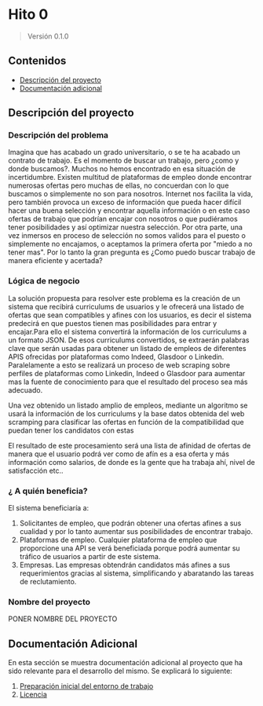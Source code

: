 # Hito 0
>Versión 0.1.0
## Contenidos

* [Descripción del proyecto](#item1)
* [Documentación adicional](#Additional)


<a name="item1"></a>
## Descripción del proyecto

### Descripción del problema

Imagina que has acabado un grado universitario, o se te ha acabado un contrato de trabajo. Es el momento de buscar un trabajo, pero ¿como y donde buscamos?. Muchos no hemos encontrado en esa situación de incertidumbre. Existen multitud de plataformas de empleo donde encontrar numerosas ofertas pero muchas de ellas, no concuerdan con lo que buscamos o simplemente no son para nosotros. Internet nos facilita la vida, pero también provoca un exceso de información que pueda hacer difícil hacer una buena selección y encontrar aquella información o en este caso ofertas de trabajo que podrían encajar con nosotros o que pudiéramos tener posibilidades y así optimizar nuestra selección.
Por otra parte, una vez inmersos en proceso de selección no somos validos para el puesto o simplemente no encajamos, o aceptamos la primera oferta por "miedo a no tener mas". Por lo tanto la gran pregunta es ¿Como puedo buscar trabajo de manera eficiente y acertada?

### Lógica de negocio

La solución propuesta para resolver este problema es la creación de un sistema que recibirá curriculums de usuarios y le ofrecerá una listado de ofertas que sean compatibles y afines con los usuarios, es decir el sistema predecirá en que puestos tienen mas posibilidades para entrar y encajar.Para ello el sistema convertirá la información de los curriculums a un formato  JSON. De esos curriculums convertidos, se extraerán palabras clave que serán usadas para obtener un listado de empleos de diferentes APIS ofrecidas por plataformas como Indeed, Glasdoor o Linkedin.
Paralelamente a esto se realizará un proceso de web scraping sobre perfiles de plataformas como Linkedin, Indeed o Glasdoor para aumentar mas la fuente de conocimiento para que el resultado del proceso sea más adecuado.  

Una vez obtenido un listado amplio de empleos, mediante un algoritmo  se usará la información de los curriculums y la base datos obtenida del web scramping para clasificar las ofertas en función de la compatibilidad que puedan tener los candidatos con estas

El resultado de este procesamiento será una lista de afinidad de ofertas de manera que el usuario podrá ver como de afín es a esa oferta y más información como salarios, de donde es la gente que ha trabaja ahí, nivel de satisfacción etc..

### ¿ A quién beneficia?

 El sistema beneficiaría a:

 1. Solicitantes de empleo, que podrán obtener una ofertas afines a sus cualidad y por lo tanto aumentar sus posibilidades de encontrar trabajo.
 2. Plataformas de empleo. Cualquier plataforma de empleo que proporcione una API se verá beneficiada porque podrá aumentar su tráfico de usuarios a partir de este sistema.
 3. Empresas. Las empresas obtendrán candidatos más afines a sus requerimientos gracias al sistema, simplificando y abaratando las tareas de reclutamiento.

### Nombre del proyecto

PONER NOMBRE DEL PROYECTO

<a name="Additional"></a>
## Documentación Adicional

En esta sección se muestra documentación adicional al proyecto que ha sido relevante para el desarrollo del mismo. Se explicará lo siguiente:

1. [Preparación inicial del entorno de trabajo](/docs/initial-preparation-environment.md)
2. [Licencia](/LICENSE)
